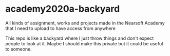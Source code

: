 # academy2020a-backyard
All kinds of assignment, works and projects made in the Nearsoft Academy that I need to upload to have access from anywhere

This repo is like a backyard where I just throw things and don't expect people to look at it. Maybe I should make this private
but it could be useful to someone.
